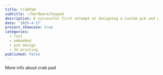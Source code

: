 ```yaml
---
title: CrabPad
subtitle: ~/hardware/keypad
description: A successful first attempt at designing a custom pcb and getting it manufactured. This is a 3x3 keypad using hotswappable mechanical keyboard switches, accompanied with a dial and a mini oled screen. Powered by an rp2040, this keypad runs custom firmware written in Rust and embassy-rs.
date: '2025-4-17'
project_showcase: true
categories:
  - rust
  - embedded
  - pcb design
  - 3d printing
published: false
---
```


More info about crab pad